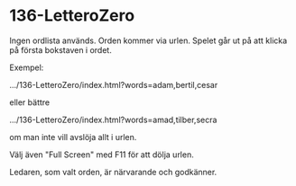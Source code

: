 # 136-LetteroZero

Ingen ordlista används.
Orden kommer via urlen.
Spelet går ut på att klicka på första bokstaven i ordet.

Exempel:

.../136-LetteroZero/index.html?words=adam,bertil,cesar

eller bättre

.../136-LetteroZero/index.html?words=amad,tilber,secra

om man inte vill avslöja allt i urlen.

Välj även "Full Screen" med F11 för att dölja urlen.

Ledaren, som valt orden, är närvarande och godkänner.